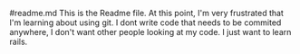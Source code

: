 #readme.md
This is the Readme file.  At this point, I'm very frustrated that I'm learning about using git.  I dont write code that needs to be commited anywhere, I don't want other people looking at my code.  I just want to learn rails.
